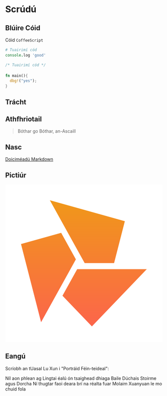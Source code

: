 [Tráchtanna domhanda Markdown]:#

# Scrúdú

## Blúire Cóid

Cóid `CoffeeScript`

```coffee
# Tuairimí cód
console.log 'good'


```

```rust
/* Tuairimí cód */

fn main(){
  dbg!("yes");
}
```

## Trácht

<!-- HTML 注释 --> 

<!-- 多行注释 --> 

## Athfhriotail

> Bóthar go Bóthar, an-Ascaill

## Nasc

[Doiciméadú Markdown](https://github.com/xxai-art/xxai-art-md)

## Pictiúr

![xxAI.Aitheantas Branda Art](https://raw.githubusercontent.com/xxai-art/web/main/file/svg/logo.svg)

## Eangú

Scríobh an tUasal Lu Xun i "Portráid Féin-teideal":

  Níl aon phlean ag Lingtai éalú ón tsaighead dhiaga
  Baile Dúchais Stoirme agus Dorcha
  Ní thugtar faoi deara brí na réalta fuar
  Molaim Xuanyuan le mo chuid fola
